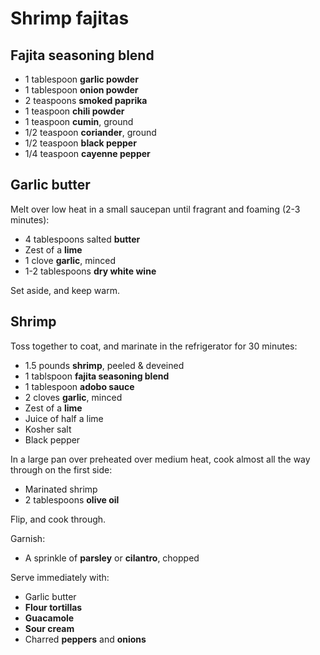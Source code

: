 # Shrimp fajitas

## Fajita seasoning blend

- 1 tablespoon **garlic powder**
- 1 tablespoon **onion powder**
- 2 teaspoons **smoked paprika**
- 1 teaspoon **chili powder**
- 1 teaspoon **cumin**, ground
- 1/2 teaspoon **coriander**, ground
- 1/2 teaspoon **black pepper**
- 1/4 teaspoon **cayenne pepper**

## Garlic butter

Melt over low heat in a small saucepan until fragrant and foaming (2-3 minutes):

- 4 tablespoons salted **butter**
- Zest of a **lime**
- 1 clove **garlic**, minced
- 1-2 tablespoons **dry white wine**

Set aside, and keep warm.

## Shrimp

Toss together to coat, and marinate in the refrigerator for 30 minutes:

- 1.5 pounds **shrimp**, peeled & deveined
- 1 tablspoon **fajita seasoning blend**
- 1 tablespoon **adobo sauce**
- 2 cloves **garlic**, minced
- Zest of a **lime**
- Juice of half a lime
- Kosher salt
- Black pepper

In a large pan over preheated over medium heat, cook almost all the way through on the first side:

- Marinated shrimp
- 2 tablespoons **olive oil**

Flip, and cook through.

Garnish:

- A sprinkle of **parsley** or **cilantro**, chopped

Serve immediately with:

- Garlic butter
- **Flour tortillas**
- **Guacamole**
- **Sour cream**
- Charred **peppers** and **onions**
